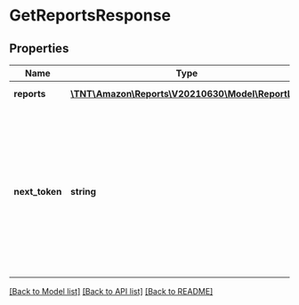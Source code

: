 # GetReportsResponse

## Properties
Name | Type | Description | Notes
------------ | ------------- | ------------- | -------------
**reports** | [**\TNT\Amazon\Reports\V20210630\Model\ReportList**](ReportList.md) | The reports. | 
**next_token** | **string** | Returned when the number of results exceeds pageSize. To get the next page of results, call getReports with this token as the only parameter. | [optional] 

[[Back to Model list]](../README.md#documentation-for-models) [[Back to API list]](../README.md#documentation-for-api-endpoints) [[Back to README]](../README.md)


